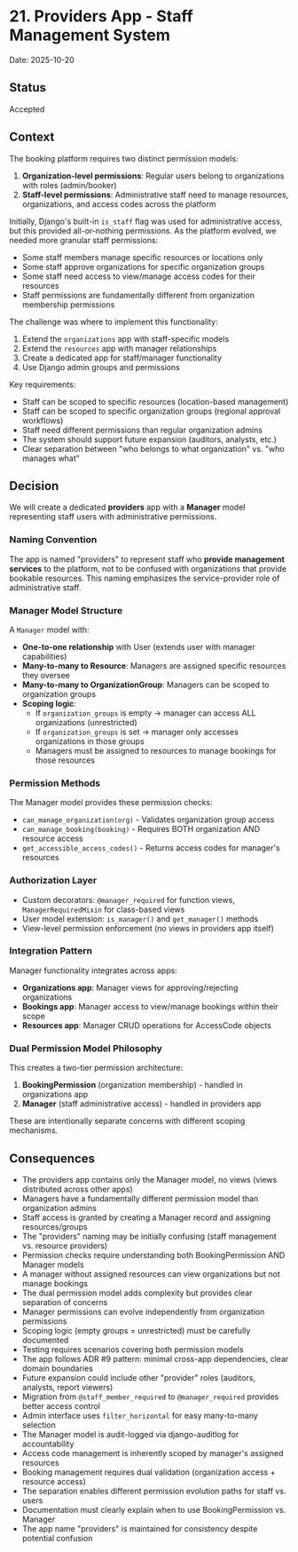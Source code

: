 # 21. Providers App - Staff Management System

Date: 2025-10-20

## Status

Accepted

## Context

The booking platform requires two distinct permission models:
1. **Organization-level permissions**: Regular users belong to organizations with roles (admin/booker)
2. **Staff-level permissions**: Administrative staff need to manage resources, organizations, and access codes across the platform

Initially, Django's built-in `is_staff` flag was used for administrative access, but this provided all-or-nothing permissions. As the platform evolved, we needed more granular staff permissions:
* Some staff members manage specific resources or locations only
* Some staff approve organizations for specific organization groups
* Some staff need access to view/manage access codes for their resources
* Staff permissions are fundamentally different from organization membership permissions

The challenge was where to implement this functionality:
1. Extend the `organizations` app with staff-specific models
2. Extend the `resources` app with manager relationships
3. Create a dedicated app for staff/manager functionality
4. Use Django admin groups and permissions

Key requirements:
* Staff can be scoped to specific resources (location-based management)
* Staff can be scoped to specific organization groups (regional approval workflows)
* Staff need different permissions than regular organization admins
* The system should support future expansion (auditors, analysts, etc.)
* Clear separation between "who belongs to what organization" vs. "who manages what"

## Decision

We will create a dedicated **providers** app with a **Manager** model representing staff users with administrative permissions.

### Naming Convention
The app is named "providers" to represent staff who **provide management services** to the platform, not to be confused with organizations that provide bookable resources. This naming emphasizes the service-provider role of administrative staff.

### Manager Model Structure
A `Manager` model with:
* **One-to-one relationship** with User (extends user with manager capabilities)
* **Many-to-many to Resource**: Managers are assigned specific resources they oversee
* **Many-to-many to OrganizationGroup**: Managers can be scoped to organization groups
* **Scoping logic**:
  - If `organization_groups` is empty → manager can access ALL organizations (unrestricted)
  - If `organization_groups` is set → manager only accesses organizations in those groups
  - Managers must be assigned to resources to manage bookings for those resources

### Permission Methods
The Manager model provides these permission checks:
* `can_manage_organization(org)` - Validates organization group access
* `can_manage_booking(booking)` - Requires BOTH organization AND resource access
* `get_accessible_access_codes()` - Returns access codes for manager's resources

### Authorization Layer
* Custom decorators: `@manager_required` for function views, `ManagerRequiredMixin` for class-based views
* User model extension: `is_manager()` and `get_manager()` methods
* View-level permission enforcement (no views in providers app itself)

### Integration Pattern
Manager functionality integrates across apps:
* **Organizations app**: Manager views for approving/rejecting organizations
* **Bookings app**: Manager access to view/manage bookings within their scope
* **Resources app**: Manager CRUD operations for AccessCode objects

### Dual Permission Model Philosophy
This creates a two-tier permission architecture:
1. **BookingPermission** (organization membership) - handled in organizations app
2. **Manager** (staff administrative access) - handled in providers app

These are intentionally separate concerns with different scoping mechanisms.

## Consequences

* The providers app contains only the Manager model, no views (views distributed across other apps)
* Managers have a fundamentally different permission model than organization admins
* Staff access is granted by creating a Manager record and assigning resources/groups
* The "providers" naming may be initially confusing (staff management vs. resource providers)
* Permission checks require understanding both BookingPermission AND Manager models
* A manager without assigned resources can view organizations but not manage bookings
* The dual permission model adds complexity but provides clear separation of concerns
* Manager permissions can evolve independently from organization permissions
* Scoping logic (empty groups = unrestricted) must be carefully documented
* Testing requires scenarios covering both permission models
* The app follows ADR #9 pattern: minimal cross-app dependencies, clear domain boundaries
* Future expansion could include other "provider" roles (auditors, analysts, report viewers)
* Migration from `@staff_member_required` to `@manager_required` provides better access control
* Admin interface uses `filter_horizontal` for easy many-to-many selection
* The Manager model is audit-logged via django-auditlog for accountability
* Access code management is inherently scoped by manager's assigned resources
* Booking management requires dual validation (organization access + resource access)
* The separation enables different permission evolution paths for staff vs. users
* Documentation must clearly explain when to use BookingPermission vs. Manager
* The app name "providers" is maintained for consistency despite potential confusion
